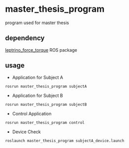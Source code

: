 # master_thesis_program
program used for master thesis

## dependency
[leptrino_force_torque](https://github.com/jsupratman13/leptrino_force_torque) ROS package

## usage
* Application for Subject A
```
rosrun master_thesis_program subjectA
```
* Application for Subject B
```
rosrun master_thesis_program subjectB
```
* Control Application
```
rosrun master_thesis_program control
```

* Device Check
```
roslaunch master_thesis_program subjectA_device.launch
```

